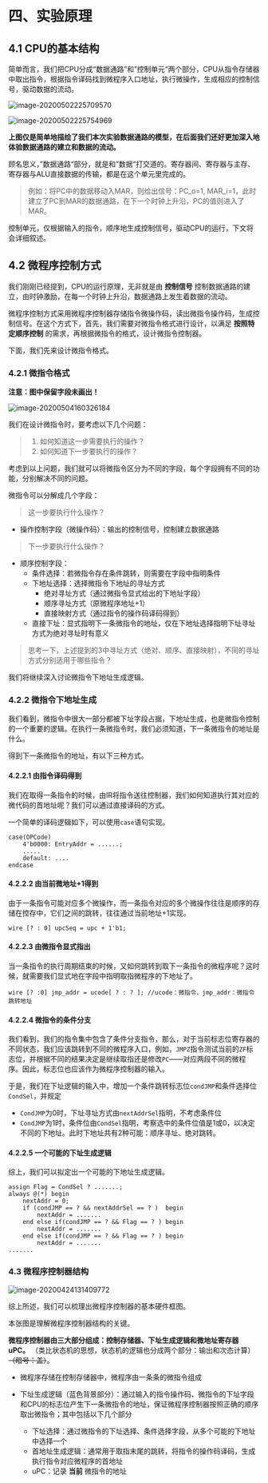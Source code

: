 # 四、实验原理

## 4.1 CPU的基本结构

简单而言，我们把CPU分成“数据通路”和”控制单元“两个部分，CPU从指令存储器中取出指令，根据指令译码找到微程序入口地址，执行微操作，生成相应的控制信号，驱动数据的流动。

![image-20200502225709570](实验四：微程序控制CPU设计.assets/image-20200502225709570.png)

![image-20200502225754969](实验四：微程序控制CPU设计.assets/image-20200502225754969.png)

**上图仅是简单地描绘了我们本次实验数据通路的模型，在后面我们还好更加深入地体验数据通路的建立和数据的流动。**

顾名思义，”数据通路“部分，就是和”数据“打交道的。寄存器间、寄存器与主存、寄存器与ALU直接数据的传输，都是在这个单元里完成的。

> 例如：将PC中的数据移动入MAR，则给出信号：PC_o=1, MAR_i=1，此时建立了PC到MAR的数据通路，在下一个时钟上升沿，PC的值则进入了MAR。

控制单元，仅根据输入的指令，顺序地生成控制信号，驱动CPU的运行，下文将会详细叙述。



## 4.2 微程序控制方式

我们刚刚已经提到，CPU的运行原理，无非就是由 **控制信号** 控制数据通路的建立，由时钟激励，在每一个时钟上升沿，数据通路上发生着数据的流动。

微程序控制方式采用微程序控制器存储指令微操作码，读出微指令操作码，生成控制信号。在这个方式下，首先，我们需要对微指令格式进行设计，以满足 **按照特定顺序控制** 的需求，再根据微指令的格式，设计微指令控制器。

下面，我们先来设计微指令格式。

### 4.2.1 微指令格式

**注意：图中保留字段未画出！**

![image-20200504160326184](part4.assets/image-20200504160326184.png)

我们在设计微指令时，要考虑以下几个问题：

> 1. 如何知道这一步需要执行的操作？
> 2. 如何知道下一步要执行的操作？
>

考虑到以上问题，我们就可以将微指令区分为不同的字段，每个字段拥有不同的功能，分别解决不同的问题。

微指令可以分解成几个字段：

> 这一步要执行什么操作？

- 操作控制字段（微操作码）：输出的控制信号，控制建立数据通路

> 下一步要执行什么操作？

- 顺序控制字段：
  - 条件选择：若微指令存在条件跳转，则需要在字段中指明条件
  - 下地址选择：选择微指令下地址的寻址方式
    - 绝对寻址方式（通过微指令显式给出的下地址字段）
    - 顺序寻址方式（原微程序地址+1）
    - 直接映射方式（通过指令的操作码译码得到）
  - 直接下址：显式指明下一条微指令的地址，仅在下地址选择指明下址寻址方式为绝对寻址时有意义

>思考一下，上述提到的3中寻址方式（绝对、顺序、直接映射），不同的寻址方式分别适用于哪些指令？

我们将继续深入讨论微指令下地址生成逻辑。

### 4.2.2 微指令下地址生成

我们看到，微指令中很大一部分都被下址字段占据，下地址生成，也是微指令控制的一个重要的逻辑。在执行一条微指令时，我们必须知道，下一条微指令的地址是什么。

得到下一条微指令的地址，有以下三种方式。

#### 4.2.2.1 由指令译码得到

我们在取得一条指令的时候，由IR将指令送往控制器，我们如何知道执行其对应的微代码的首地址呢？我们可以通过直接译码的方式。

一个简单的译码逻辑如下，可以使用`case`语句实现。

```
case(OPCode)
	4'b0000: EntryAddr = ......;
	.....
	default: ....
endcase
```

#### 4.2.2.2 由当前微地址+1得到

由于一条指令可能对应多个微操作，而一条指令对应的多个微操作往往是顺序的存储在控存中，它们之间的跳转，往往通过当前地址+1实现。

```
wire [? : 0] upcSeq = upc + 1'b1;	
```

#### 4.2.2.3 由微指令显式指出

当一条指令的执行周期结束的时候，又如何跳转到取下一条指令的微程序呢？这时候，就需要我们显式地在字段中指明取指微程序的下地址了。

```
wire [? :0] jmp_addr = ucode[ ? : ? ]; //ucode：微指令，jmp_addr：微指令跳转地址
```

#### 4.2.2.4 微指令的条件分支

我们看到，我们的指令集中包含了条件分支指令，那么，对于当前标志位寄存器的不同状态，我们应该跳转到不同的微程序入口，例如，`JMPZ`指令测试当前的`ZF`标志位，并根据不同的结果决定是继续取指还是修改`PC`——对应两段不同的微程序。因此，标志位也应该作为微程序控制器的输入。

于是，我们在下址逻辑的输入中，增加一个条件跳转标志位`condJMP`和条件选择位`CondSel`，并规定

- `CondJMP`为0时，下址寻址方式由`nextAddrSel`指明，不考虑条件位
- `CondJMP`为1时，条件位由`CondSel`指明，考察选中的条件位值是1或0，以决定不同的下地址。此时下地址共有2种可能：顺序寻址、绝对跳转。



#### 4.2.2.5 一个可能的下址生成逻辑

综上，我们可以拟定出一个可能的下地址生成逻辑。

```
assign Flag = CondSel ? .......;
always @(*)	begin
	nextAddr = 0;
    if (condJMP == ? && nextAddrSel == ? )	begin
        nextAddr = .......
    end else if(condJMP == ? && Flag == ? ) begin
        nextAddr = ....... 
    end else if(condJMP == ? && Flag == ? ) begin
        nextAddr = ....... 
.......
```



### 4.3 微程序控制器结构

![image-20200424131409772](实验四：微程序控制CPU设计.assets/image-20200424131409772.png)

综上所述，我们可以梳理出微程序控制器的基本硬件框图。

本张图是理解微程序控制器结构的关键。

**微程序控制器由三大部分组成：控制存储器、下址生成逻辑和微地址寄存器uPC。** （类比状态机的思想，状态机的逻辑也分成两个部分：输出和次态计算）~~（暗号：盖）~~。

- 微程序存储在控制存储器中，微程序由一条条的微指令组成

- 下址生成逻辑（蓝色背景部分）：通过输入的指令操作码、微指令的下址字段和CPU的标志位产生下一条微指令的地址，保证微程序控制器按照正确的顺序取出微指令；其中包括以下几个部分
  - 下址选择：通过微指令的下址选择、条件选择字段，从多个可能的下地址中选择一个
  - 首地址生成逻辑：通常用于取指末尾的跳转，将指令的操作码译码，生成执行指令对应微程序的首地址
  - uPC：记录 **当前** 微指令的地址


